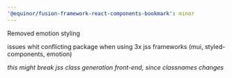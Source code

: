 ```yaml
---
'@equinor/fusion-framework-react-components-bookmark': minor
---
```


Removed emotion styling

issues whit conflicting package when using 3x jss frameworks (mui, styled-components, emotion)

_this might break jss class generation front-end, since classnames changes_